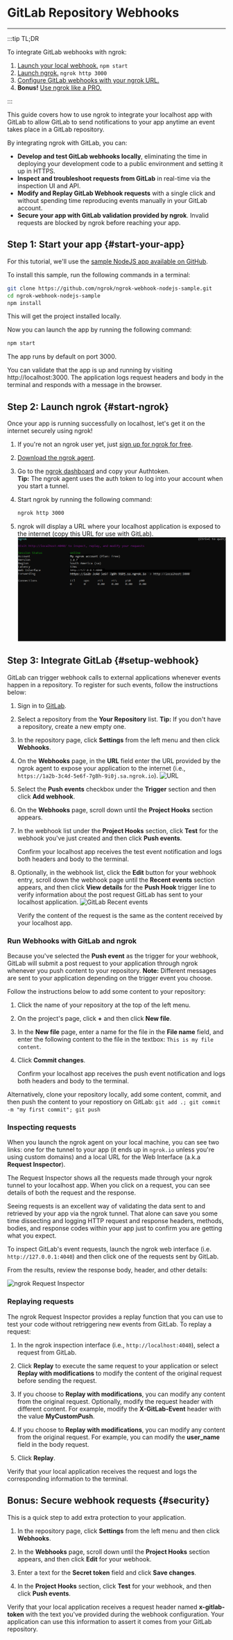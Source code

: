 # GitLab Repository Webhooks
------------

:::tip TL;DR

To integrate GitLab webhooks with ngrok:
1. [Launch your local webhook.](#start-your-app) `npm start`
1. [Launch ngrok.](#start-ngrok) `ngrok http 3000`
1. [Configure GitLab webhooks with your ngrok URL.](#setup-webhook)
1. **Bonus!** [Use ngrok like a PRO.](#security)

:::


This guide covers how to use ngrok to integrate your localhost app with GitLab to allow GitLab to send notifications to your app anytime an event takes place in a GitLab repository.

By integrating ngrok with GitLab, you can:

- **Develop and test GitLab webhooks locally**, eliminating the time in deploying your development code to a public environment and setting it up in HTTPS.
- **Inspect and troubleshoot requests from GitLab** in real-time via the inspection UI and API.
- **Modify and Replay GitLab Webhook requests** with a single click and without spending time reproducing events manually in your GitLab account.
- **Secure your app with GitLab validation provided by ngrok**. Invalid requests are blocked by ngrok before reaching your app.


## **Step 1**: Start your app {#start-your-app}

For this tutorial, we'll use the [sample NodeJS app available on GitHub](https://github.com/ngrok/ngrok-webhook-nodejs-sample). 

To install this sample, run the following commands in a terminal:

```bash
git clone https://github.com/ngrok/ngrok-webhook-nodejs-sample.git
cd ngrok-webhook-nodejs-sample
npm install
```

This will get the project installed locally.

Now you can launch the app by running the following command: 

```bash
npm start
```

The app runs by default on port 3000. 

You can validate that the app is up and running by visiting http://localhost:3000. The application logs request headers and body in the terminal and responds with a message in the browser.


## **Step 2**: Launch ngrok {#start-ngrok}

Once your app is running successfully on localhost, let's get it on the internet securely using ngrok! 

1. If you're not an ngrok user yet, just [sign up for ngrok for free](https://ngrok.com/signup).

1. [Download the ngrok agent](https://ngrok.com/download).

1. Go to the [ngrok dashboard](https://dashboard.ngrok.com) and copy your Authtoken. <br />
    **Tip:** The ngrok agent uses the auth token to log into your account when you start a tunnel.
    
1. Start ngrok by running the following command:
    ```bash
    ngrok http 3000
    ```

1. ngrok will display a URL where your localhost application is exposed to the internet (copy this URL for use with GitLab).
    ![ngrok agent running](/img/integrations/launch_ngrok_tunnel.png)


## **Step 3**: Integrate GitLab {#setup-webhook}

GitLab can trigger webhook calls to external applications whenever events happen in a repository. To register for such events, follow the instructions below:

1. Sign in to [GitLab](https://gitlab.com).

1. Select a repository from the **Your Repository** list.
    **Tip:** If you don't have a repository, create a new empty one.

1. In the repository page, click **Settings** from the left menu and then click **Webhooks**.

1. On the **Webhooks** page, in the **URL** field enter the URL provided by the ngrok agent to expose your application to the internet (i.e., `https://1a2b-3c4d-5e6f-7g8h-9i0j.sa.ngrok.io`).
    ![URL](img/ngrok_url_configuration_gitlab.png)

1. Select the **Push events** checkbox under the **Trigger** section and then click **Add webhook**.

1. On the **Webhooks** page, scroll down until the **Project Hooks** section appears.

1. In the webhook list under the **Project Hooks** section, click **Test** for the webhook you've just created and then click **Push events**.

    Confirm your localhost app receives the test event notification and logs both headers and body to the terminal.

1. Optionally, in the webhook list, click the **Edit** button for your webhook entry, scroll down the webhook page until the **Recent events** section appears, and then click **View details** for the **Push Hook** trigger line to verify information about the post request GitLab has sent to your localhost application.
    ![GitLab Recent events](img/review_gitlab_recent_events.png)

    Verify the content of the request is the same as the content received by your localhost app.


### Run Webhooks with GitLab and ngrok

Because you've selected the **Push event** as the trigger for your webhook, GitLab will submit a post request to your application through ngrok whenever you push content to your repository.
    **Note:** Different messages are sent to your application depending on the trigger event you choose.

Follow the instructions below to add some content to your repository:

1. Click the name of your repository at the top of the left menu.

1. On the project's page, click **+** and then click **New file**.

1. In the **New file** page, enter a name for the file in the **File name** field, and enter the following content to the file in the textbox:
    `This is my file content`.

1. Click **Commit changes**.

    Confirm your localhost app receives the push event notification and logs both headers and body to the terminal.

Alternatively, clone your repository locally, add some content, commit, and then push the content to your repostiory on GitLab:
    `git add .; git commit -m "my first commit"; git push`


### Inspecting requests

When you launch the ngrok agent on your local machine, you can see two links: one for the tunnel to your app (it ends up in `ngrok.io` unless you're using custom domains) and a local URL for the Web Interface (a.k.a **Request Inspector**).

The Request Inspector shows all the requests made through your ngrok tunnel to your localhost app. When you click on a request, you can see details of both the request and the response.

Seeing requests is an excellent way of validating the data sent to and retrieved by your app via the ngrok tunnel. That alone can save you some time dissecting and logging HTTP request and response headers, methods, bodies, and response codes within your app just to confirm you are getting what you expect.

To inspect GitLab's event requests, launch the ngrok web interface (i.e. `http://127.0.0.1:4040`) and then click one of the requests sent by GitLab.

From the results, review the response body, header, and other details:

![ngrok Request Inspector](img/ngrok_introspection_gitlab_hooks.png)


### Replaying requests

The ngrok Request Inspector provides a replay function that you can use to test your code without retriggering new events from GitLab. To replay a request:

1. In the ngrok inspection interface (i.e., `http://localhost:4040`), select a request from GitLab.

1. Click **Replay** to execute the same request to your application or select **Replay with modifications** to modify the content of the original request before sending the request.

1. If you choose to **Replay with modifications**, you can modify any content from the original request. Optionally, modify the request header with different content. For example, modify the **X-GitLab-Event** header with the value **MyCustomPush**.

1. If you choose to **Replay with modifications**, you can modify any content from the original request. For example, you can modify the **user_name** field in the body request.

1. Click **Replay**.

Verify that your local application receives the request and logs the corresponding information to the terminal.


## **Bonus**: Secure webhook requests {#security}

This is a quick step to add extra protection to your application.

1. In the repository page, click **Settings** from the left menu and then click **Webhooks**.

1. In the **Webhooks** page, scroll down until the **Project Hooks** section appears, and then click **Edit** for your webhook.

1. Enter a text for the **Secret token** field and click **Save changes**.

1. In the **Project Hooks** section, click **Test** for your webhook, and then click **Push events**.

Verify that your local application receives a request header named **x-gitlab-token** with the text you've provided during the webhook configuration.
Your application can use this information to assert it comes from your GitLab repository.

